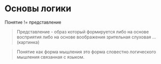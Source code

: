 # Основы логики



Понятие != представление

>Представление - образ который формируется либо на основе 
восприятия либо на основе воображения зрительная слуховая ...(картинка)

>Понятие как форма мышления это форма словестно логического мышления связанная с языком.


 